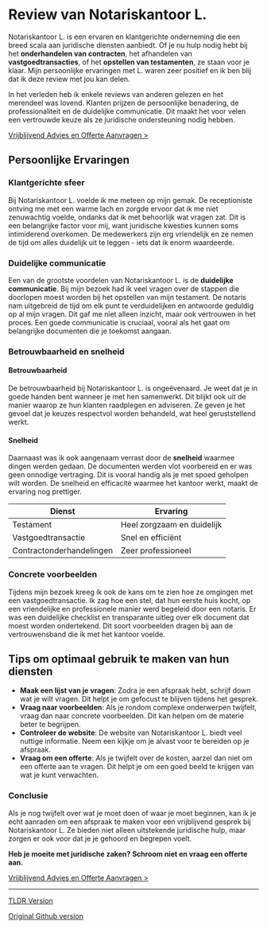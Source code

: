 # Review van Notariskantoor L.

Notariskantoor L. is een ervaren en klantgerichte onderneming die een breed scala aan juridische diensten aanbiedt. Of je nu hulp nodig hebt bij het **onderhandelen van contracten**, het afhandelen van **vastgoedtransacties**, of het **opstellen van testamenten**, ze staan voor je klaar. Mijn persoonlijke ervaringen met L. waren zeer positief en ik ben blij dat ik deze review met jou kan delen.

In het verleden heb ik enkele reviews van anderen gelezen en het merendeel was lovend. Klanten prijzen de persoonlijke benadering, de professionaliteit en de duidelijke communicatie. Dit maakt het voor velen een vertrouwde keuze als ze juridische ondersteuning nodig hebben.

[Vrijblijvend Advies en Offerte Aanvragen >](https://notarissen-online.nl)

## Persoonlijke Ervaringen

### Klantgerichte sfeer

Bij Notariskantoor L. voelde ik me meteen op mijn gemak. De receptioniste ontving me met een warme lach en zorgde ervoor dat ik me niet zenuwachtig voelde, ondanks dat ik met behoorlijk wat vragen zat. Dit is een belangrijke factor voor mij, want juridische kwesties kunnen soms intimiderend overkomen. De medewerkers zijn erg vriendelijk en ze nemen de tijd om alles duidelijk uit te leggen - iets dat ik enorm waardeerde. 

### Duidelijke communicatie

Een van de grootste voordelen van Notariskantoor L. is de **duidelijke communicatie**. Bij mijn bezoek had ik veel vragen over de stappen die doorlopen moest worden bij het opstellen van mijn testament. De notaris nam uitgebreid de tijd om elk punt te verduidelijken en antwoorde geduldig op al mijn vragen. Dit gaf me niet alleen inzicht, maar ook vertrouwen in het proces. Een goede communicatie is cruciaal, vooral als het gaat om belangrijke documenten die je toekomst aangaan.

### Betrouwbaarheid en snelheid

#### Betrouwbaarheid

De betrouwbaarheid bij Notariskantoor L. is ongeëvenaard. Je weet dat je in goede handen bent wanneer je met hen samenwerkt. Dit blijkt ook uit de manier waarop ze hun klanten raadplegen en adviseren. Ze geven je het gevoel dat je keuzes respectvol worden behandeld, wat heel geruststellend werkt. 

#### Snelheid

Daarnaast was ik ook aangenaam verrast door de **snelheid** waarmee dingen werden gedaan. De documenten werden vlot voorbereid en er was geen onnodige vertraging. Dit is vooral handig als je met spoed geholpen wilt worden. De snelheid en efficacité waarmee het kantoor werkt, maakt de ervaring nog prettiger.

| Dienst                       | Ervaring                            |
|------------------------------|------------------------------------|
| Testament                    | Heel zorgzaam en duidelijk          |
| Vastgoedtransactie           | Snel en efficiënt                   |
| Contractonderhandelingen      | Zeer professioneel                  |

### Concrete voorbeelden

Tijdens mijn bezoek kreeg ik ook de kans om te zien hoe ze omgingen met een vastgoedtransactie. Ik zag hoe een stel, dat hun eerste huis kocht, op een vriendelijke en professionele manier werd begeleid door een notaris. Er was een duidelijke checklist en transparante uitleg over elk document dat moest worden ondertekend. Dit soort voorbeelden dragen bij aan de vertrouwensband die ik met het kantoor voelde.

## Tips om optimaal gebruik te maken van hun diensten

- **Maak een lijst van je vragen**: Zodra je een afspraak hebt, schrijf down wat je wilt vragen. Dit helpt je om gefocust te blijven tijdens het gesprek.
- **Vraag naar voorbeelden**: Als je rondom complexe onderwerpen twijfelt, vraag dan naar concrete voorbeelden. Dit kan helpen om de materie beter te begrijpen.
- **Controleer de website**: De website van Notariskantoor L. biedt veel nuttige informatie. Neem een kijkje om je alvast voor te bereiden op je afspraak.
- **Vraag om een offerte**: Als je twijfelt over de kosten, aarzel dan niet om een offerte aan te vragen. Dit helpt je om een goed beeld te krijgen van wat je kunt verwachten.

### Conclusie

Als je nog twijfelt over wat je moet doen of waar je moet beginnen, kan ik je echt aanraden om een afspraak te maken voor een vrijblijvend gesprek bij Notariskantoor L. Ze bieden niet alleen uitstekende juridische hulp, maar zorgen er ook voor dat je je gehoord en begrepen voelt. 

**Heb je moeite met juridische zaken? Schroom niet en vraag een offerte aan.** 

[Vrijblijvend Advies en Offerte Aanvragen >](https://notarissen-online.nl)

---
[TLDR Version](https://gist.github.com/readthisnow/543c2c2bb2e23d9ac77e9b793370634b)

[Original Github version](https://github.com/readthisnow/l#readme)
